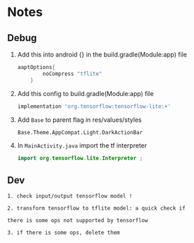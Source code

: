 # Notes

## Debug

1. Add this into android {} in the build.gradle(Module:app) file

    ```gradle
    aaptOptions{
            noCompress "tflite"
        }
    ```

2. Add this config to build.gradle(Module:app) file

    ````gradle
    implementation 'org.tensorflow:tensorflow-lite:+'
    ````

3. Add `Base` to parent flag in res/values/styles

    ```xml
    Base.Theme.AppCompat.Light.DarkActionBar
    ```  

4. In `MainActivity.java` import the tf interpreter

    ```java
    import org.tensorflow.lite.Interpreter ;
    ```

## Dev

    1. check input/output tensorflow model !

    2. transform tensorflow to tflite model: a quick check if

    there is some ops not supported by tensorflow

    3. if there is some ops, delete them